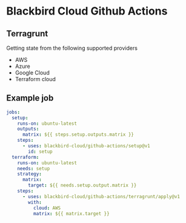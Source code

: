 # Blackbird Cloud Github Actions

## Terragrunt

Getting state from the following supported providers

- AWS
- Azure
- Google Cloud
- Terraform cloud

## Example job
```yaml
jobs:
  setup:
    runs-on: ubuntu-latest
    outputs:
      matrix: ${{ steps.setup.outputs.matrix }}
    steps:
      - uses: blackbird-cloud/github-actions/setup@v1
        id: setup
  terraform:
    runs-on: ubuntu-latest
    needs: setup
    strategy:
      matrix:
        target: ${{ needs.setup.output.matrix }}
    steps:
      - uses: blackbird-cloud/github-actions/terragrunt/apply@v1
        with:
          cloud: AWS
          matrix: ${{ matrix.target }}
```
